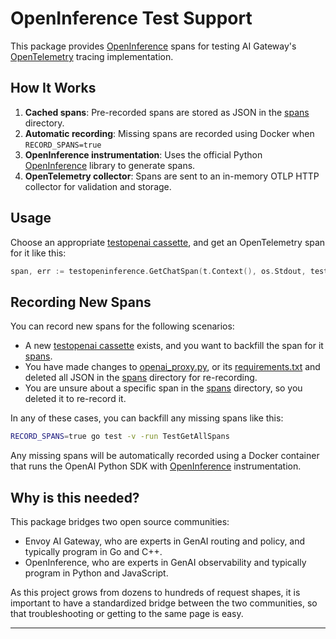 # OpenInference Test Support

This package provides [OpenInference] spans for testing AI Gateway's
[OpenTelemetry] tracing implementation.

## How It Works

1. **Cached spans**: Pre-recorded spans are stored as JSON in the [spans](spans)
   directory.
2. **Automatic recording**: Missing spans are recorded using Docker when
   `RECORD_SPANS=true`
3. **OpenInference instrumentation**: Uses the official Python [OpenInference]
   library to generate spans.
4. **OpenTelemetry collector**: Spans are sent to an in-memory OTLP HTTP
   collector for validation and storage.

## Usage

Choose an appropriate [testopenai cassette](../testopenai/requests.go), and get
an OpenTelemetry span for it like this:

```go
span, err := testopeninference.GetChatSpan(t.Context(), os.Stdout, testopenai.CassetteChatBasic)
```

## Recording New Spans

You can record new spans for the following scenarios:

- A new [testopenai cassette](../testopenai/requests.go) exists, and you want
  to backfill the span for it [spans](spans).
- You have made changes to [openai_proxy.py](openai_proxy.py), or its
  [requirements.txt](requirements.txt) and deleted all JSON in the
  [spans](spans) directory for re-recording.
- You are unsure about a specific span in the [spans](spans) directory, so you
  deleted it to re-record it.

In any of these cases, you can backfill any missing spans like this:

```bash
RECORD_SPANS=true go test -v -run TestGetAllSpans
```

Any missing spans will be automatically recorded using a Docker container
that runs the OpenAI Python SDK with [OpenInference][OpenInference]
instrumentation.

## Why is this needed?

This package bridges two open source communities:

- Envoy AI Gateway, who are experts in GenAI routing and policy, and typically
  program in Go and C++.
- OpenInference, who are experts in GenAI observability and typically program
  in Python and JavaScript.

As this project grows from dozens to hundreds of request shapes, it is
important to have a standardized bridge between the two communities, so that
troubleshooting or getting to the same page is easy.

---

[OpenTelemetry]: https://opentelemetry.io/docs/languages/go/
[OpenInference]: https://github.com/Arize-ai/openinference/tree/main/python/instrumentation/openinference-instrumentation-openai
